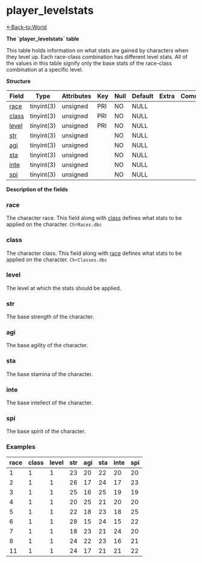 # player\_levelstats

[<-Back-to:World](database-world.md)

**The \`player\_levelstats\` table**

This table holds information on what stats are gained by characters when they level up. Each race-class combination has different level stats. All of the values in this table signify only the base stats of the race-class combination at a specific level.

**Structure**

| Field      | Type       | Attributes | Key | Null | Default | Extra | Comment |
|------------|------------|------------|-----|------|---------|-------|---------|
| [race][1]  | tinyint(3) | unsigned   | PRI | NO   | NULL    |       |         |
| [class][2] | tinyint(3) | unsigned   | PRI | NO   | NULL    |       |         |
| [level][3] | tinyint(3) | unsigned   | PRI | NO   | NULL    |       |         |
| [str][4]   | tinyint(3) | unsigned   |     | NO   | NULL    |       |         |
| [agi][5]   | tinyint(3) | unsigned   |     | NO   | NULL    |       |         |
| [sta][6]   | tinyint(3) | unsigned   |     | NO   | NULL    |       |         |
| [inte][7]  | tinyint(3) | unsigned   |     | NO   | NULL    |       |         |
| [spi][8]   | tinyint(3) | unsigned   |     | NO   | NULL    |       |         |

[1]: #race
[2]: #class
[3]: #level
[4]: #str
[5]: #agi
[6]: #sta
[7]: #inte
[8]: #spi

**Description of the fields**

### race

The character race. This field along with [class](#player_levelstats-class) defines what stats to be applied on the character.
`ChrRaces.dbc`

### class

The character class. This field along with [race](#player_levelstats-race) defines what stats to be applied on the character.
`ChrClasses.dbc`

### level

The level at which the stats should be applied.

### str

The base strength of the character.

### agi

The base agility of the character.

### sta

The base stamina of the character.

### inte

The base intellect of the character.

### spi

The base spirit of the character.

### Examples

| race | class | level | str | agi | sta | inte | spi |
|------|-------|-------|-----|-----|-----|------|-----|
| 1    | 1     | 1     | 23  | 20  | 22  | 20   | 20  |
| 2    | 1     | 1     | 26  | 17  | 24  | 17   | 23  |
| 3    | 1     | 1     | 25  | 16  | 25  | 19   | 19  |
| 4    | 1     | 1     | 20  | 25  | 21  | 20   | 20  |
| 5    | 1     | 1     | 22  | 18  | 23  | 18   | 25  |
| 6    | 1     | 1     | 28  | 15  | 24  | 15   | 22  |
| 7    | 1     | 1     | 18  | 23  | 21  | 24   | 20  |
| 8    | 1     | 1     | 24  | 22  | 23  | 16   | 21  |
| 11   | 1     | 1     | 24  | 17  | 21  | 21   | 22  |
